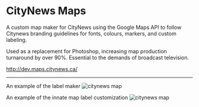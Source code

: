 # CityNews Maps
A custom map maker for CityNews using the Google Maps API to follow Citynews branding guidelines for fonts, colours, markers, and custom labeling.

Used as a replacement for Photoshop, increasing map production turnaround by over 90%. Essential to the demands of broadcast television.

http://dev.maps.citynews.ca/

<hr />

An example of the label maker
![citynews map](https://i.imgur.com/DxquWkM.png)

An example of the innate map label customization
![citynews map](https://i.imgur.com/Yp9VGvz.png)
